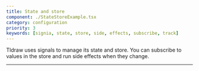 ```yaml
---
title: State and store
component: ./StateStoreExample.tsx
category: configuration
priority: 3
keywords: [signia, state, store, side, effects, subscribe, track]
---
```


Tldraw uses signals to manage its state and store. You can subscribe to
values in the store and run side effects when they change.

---
